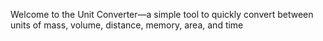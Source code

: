 Welcome to the Unit Converter—a simple tool to quickly convert between units of mass, volume, distance, memory, area, and time
